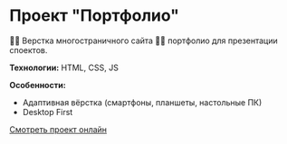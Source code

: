# Проект "Портфолио"

🧑‍💼 Верстка многостраничного сайта 🧑‍💼 портфолио для презентации споектов.

**Технологии:** HTML, CSS, JS

**Особенности:**

- Адаптивная вёрстка (смартфоны, планшеты, настольные ПК)
- Desktop First

[Смотреть проект онлайн](https://evgeniy-web-dev.github.io/portfolio/)
